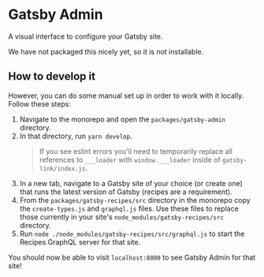 # Gatsby Admin

A visual interface to configure your Gatsby site.

We have not packaged this nicely yet, so it is not installable.

## How to develop it

However, you can do some manual set up in order to work with it locally. Follow these steps:

1. Navigate to the monorepo and open the `packages/gatsby-admin` directory.
2. In that directory, run `yarn develop`.
   > If you see eslint errors you'll need to temporarily replace all references to `___loader` with `window.___loader` inside of `gatsby-link/index.js`.
3. In a new tab, navigate to a Gatsby site of your choice (or create one) that runs the latest version of Gatsby (recipes are a requirement).
4. From the `packages/gatsby-recipes/src` directory in the monorepo copy the `create-types.js` and `graphql.js` files. Use these files to replace those currently in your site's `node_modules/gatsby-recipes/src` directory.
5. Run `node ./node_modules/gatsby-recipes/src/graphql.js` to start the Recipes GraphQL server for that site.

You should now be able to visit `localhost:8000` to see Gatsby Admin for that site!
